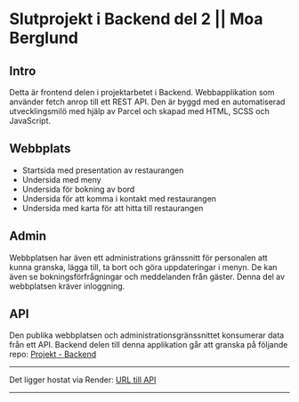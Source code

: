 # Slutprojekt i Backend del 2 || Moa Berglund

## Intro
Detta är frontend delen i projektarbetet i Backend. Webbapplikation som använder fetch anrop till ett REST API. Den är byggd med en automatiserad utvecklingsmilö med hjälp av Parcel och skapad med HTML, SCSS och JavaScript.

## Webbplats

* Startsida med presentation av restaurangen
* Undersida med meny
* Undersida för bokning av bord
* Undersida för att komma i kontakt med restaurangen
* Undersida med karta för att hitta till restaurangen

## Admin

Webbplatsen har även ett administrations gränssnitt för personalen att kunna granska, lägga till, ta bort och göra uppdateringar i menyn. De kan även se bokningsförfrågningar och meddelanden från gäster. Denna del av webbplatsen kräver inloggning.

## API

Den publika webbplatsen och administrationsgränssnittet konsumerar data från ett API.
Backend delen till denna applikation går att granska på följande repo:
[Projekt - Backend](https://github.com/moaberglund/B-PROJECT)

---
Det ligger hostat via Render:
[URL till API](https://b-project.onrender.com/api/)

---
